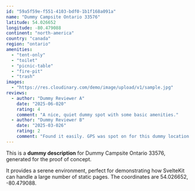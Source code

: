 ```yaml
---
id: "59a5f59e-f551-4103-bdf0-1b1f168a091a"
name: "Dummy Campsite Ontario 33576"
latitude: 54.026652
longitude: -80.479088
continent: "north-america"
country: "canada"
region: "ontario"
amenities:
  - "tent-only"
  - "toilet"
  - "picnic-table"
  - "fire-pit"
  - "trash"
images:
  - "https://res.cloudinary.com/demo/image/upload/v1/sample.jpg"
reviews:
  - author: "Dummy Reviewer A"
    date: "2025-06-020"
    rating: 4
    comment: "A nice, quiet dummy spot with some basic amenities."
  - author: "Dummy Reviewer B"
    date: "2025-03-026"
    rating: 2
    comment: "Found it easily. GPS was spot on for this dummy location."
---
```


This is a **dummy description** for Dummy Campsite Ontario 33576, generated for the proof of concept.

It provides a serene environment, perfect for demonstrating how SvelteKit can handle a large number of static pages. The coordinates are 54.026652, -80.479088.
